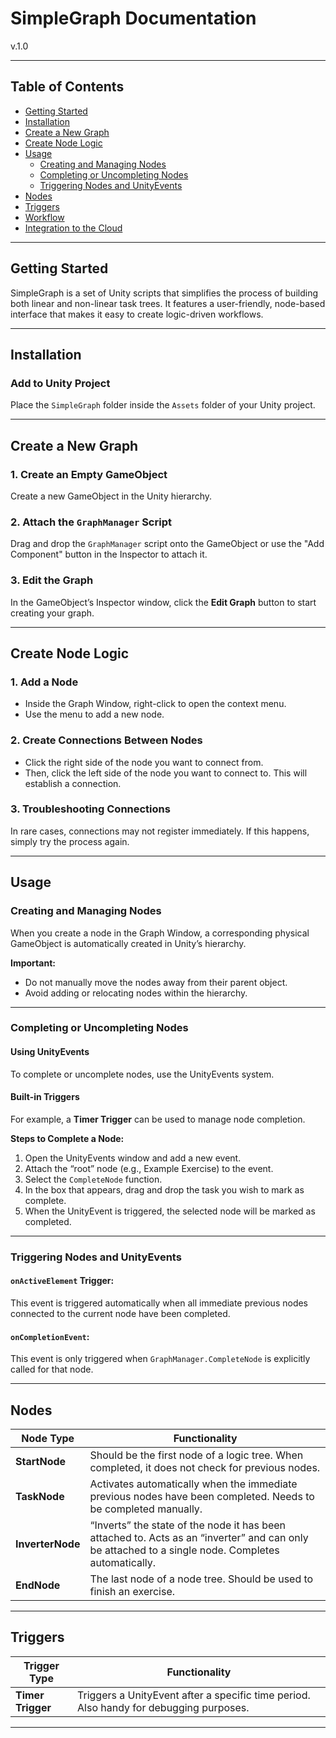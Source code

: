 # SimpleGraph Documentation
v.1.0  

---

## Table of Contents
- [Getting Started](#getting-started)
- [Installation](#installation)
- [Create a New Graph](#create-a-new-graph)
- [Create Node Logic](#create-node-logic)
- [Usage](#usage)
  - [Creating and Managing Nodes](#creating-and-managing-nodes)
  - [Completing or Uncompleting Nodes](#completing-or-uncompleting-nodes)
  - [Triggering Nodes and UnityEvents](#triggering-nodes-and-unityevents)
- [Nodes](#nodes)
- [Triggers](#triggers)
- [Workflow](#workflow)
- [Integration to the Cloud](#integration-to-the-cloud)

---

## Getting Started

SimpleGraph is a set of Unity scripts that simplifies the process of building both linear and non-linear task trees. It features a user-friendly, node-based interface that makes it easy to create logic-driven workflows. 

---

## Installation

### Add to Unity Project
Place the `SimpleGraph` folder inside the `Assets` folder of your Unity project.

---

## Create a New Graph

### 1. Create an Empty GameObject
Create a new GameObject in the Unity hierarchy.

### 2. Attach the `GraphManager` Script
Drag and drop the `GraphManager` script onto the GameObject or use the "Add Component" button in the Inspector to attach it.

### 3. Edit the Graph
In the GameObject’s Inspector window, click the **Edit Graph** button to start creating your graph.

---

## Create Node Logic

### 1. Add a Node
- Inside the Graph Window, right-click to open the context menu.
- Use the menu to add a new node.

### 2. Create Connections Between Nodes
- Click the right side of the node you want to connect from.
- Then, click the left side of the node you want to connect to. This will establish a connection.

### 3. Troubleshooting Connections
In rare cases, connections may not register immediately. If this happens, simply try the process again.

---

## Usage

### Creating and Managing Nodes
When you create a node in the Graph Window, a corresponding physical GameObject is automatically created in Unity’s hierarchy.

**Important:**
- Do not manually move the nodes away from their parent object.
- Avoid adding or relocating nodes within the hierarchy.

---

### Completing or Uncompleting Nodes

#### Using UnityEvents
To complete or uncomplete nodes, use the UnityEvents system.

#### Built-in Triggers
For example, a **Timer Trigger** can be used to manage node completion.

**Steps to Complete a Node:**
1. Open the UnityEvents window and add a new event.
2. Attach the “root” node (e.g., Example Exercise) to the event.
3. Select the `CompleteNode` function.
4. In the box that appears, drag and drop the task you wish to mark as complete.
5. When the UnityEvent is triggered, the selected node will be marked as completed.

---

### Triggering Nodes and UnityEvents

#### `onActiveElement` Trigger:
This event is triggered automatically when all immediate previous nodes connected to the current node have been completed.

#### `onCompletionEvent`:
This event is only triggered when `GraphManager.CompleteNode` is explicitly called for that node.

---

## Nodes

| **Node Type**  | **Functionality**                                                                                                                                 |
|----------------|---------------------------------------------------------------------------------------------------------------------------------------------------|
| **StartNode**  | Should be the first node of a logic tree. When completed, it does not check for previous nodes.                                                  |
| **TaskNode**   | Activates automatically when the immediate previous nodes have been completed. Needs to be completed manually.                                    |
| **InverterNode**| “Inverts” the state of the node it has been attached to. Acts as an “inverter” and can only be attached to a single node. Completes automatically.|
| **EndNode**    | The last node of a node tree. Should be used to finish an exercise.                                                                                |

---

## Triggers

| **Trigger Type** | **Functionality**                                                        |
|-------------------|--------------------------------------------------------------------------|
| **Timer Trigger** | Triggers a UnityEvent after a specific time period. Also handy for debugging purposes. |

---
